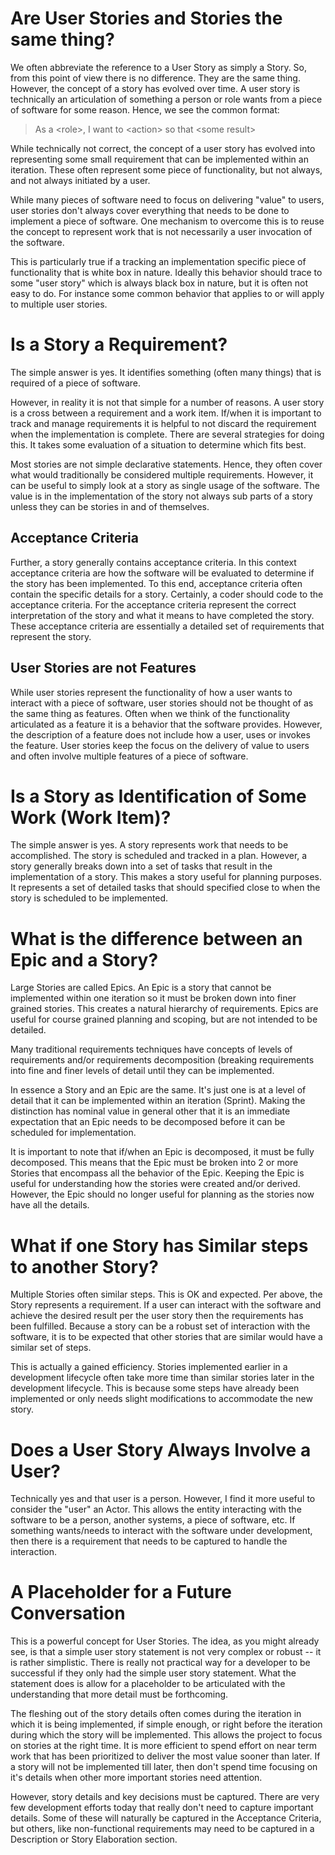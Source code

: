 Are User Stories and Stories the same thing?
============================================

We often abbreviate the reference to a User Story as simply a Story. So,
from this point of view there is no difference. They are the same thing.
However, the concept of a story has evolved over time. A user story is
technically an articulation of something a person or role wants from a
piece of software for some reason. Hence, we see the common format:

> As a \<role\>, I want to \<action\> so that \<some result\>

While technically not correct, the concept of a user story has evolved
into representing some small requirement that can be implemented within
an iteration. These often represent some piece of functionality, but not
always, and not always initiated by a user.

While many pieces of software need to focus on delivering "value" to
users, user stories don't always cover everything that needs to be done
to implement a piece of software. One mechanism to overcome this is to
reuse the concept to represent work that is not necessarily a user
invocation of the software.

This is particularly true if a tracking an implementation specific piece
of functionality that is white box in nature. Ideally this behavior
should trace to some "user story" which is always black box in nature,
but it is often not easy to do. For instance some common behavior that
applies to or will apply to multiple user stories.

Is a Story a Requirement?
=========================

The simple answer is yes. It identifies something (often many things)
that is required of a piece of software.

However, in reality it is not that simple for a number of reasons. A
user story is a cross between a requirement and a work item. If/when it
is important to track and manage requirements it is helpful to not
discard the requirement when the implementation is complete. There are
several strategies for doing this. It takes some evaluation of a
situation to determine which fits best.

Most stories are not simple declarative statements. Hence, they often
cover what would traditionally be considered multiple requirements.
However, it can be useful to simply look at a story as single usage of
the software. The value is in the implementation of the story not always
sub parts of a story unless they can be stories in and of themselves.

Acceptance Criteria
-------------------

Further, a story generally contains acceptance criteria. In this context
acceptance criteria are how the software will be evaluated to determine
if the story has been implemented. To this end, acceptance criteria
often contain the specific details for a story. Certainly, a coder
should code to the acceptance criteria. For the acceptance criteria
represent the correct interpretation of the story and what it means to
have completed the story. These acceptance criteria are essentially a
detailed set of requirements that represent the story.

User Stories are not Features
-----------------------------

While user stories represent the functionality of how a user wants to
interact with a piece of software, user stories should not be thought of
as the same thing as features. Often when we think of the functionality
articulated as a feature it is a behavior that the software provides.
However, the description of a feature does not include how a user, uses
or invokes the feature. User stories keep the focus on the delivery of
value to users and often involve multiple features of a piece of
software.

Is a Story as Identification of Some Work (Work Item)?
======================================================

The simple answer is yes. A story represents work that needs to be
accomplished. The story is scheduled and tracked in a plan. However, a
story generally breaks down into a set of tasks that result in the
implementation of a story. This makes a story useful for planning
purposes. It represents a set of detailed tasks that should specified
close to when the story is scheduled to be implemented.

What is the difference between an Epic and a Story?
===================================================

Large Stories are called Epics. An Epic is a story that cannot be
implemented within one iteration so it must be broken down into finer
grained stories. This creates a natural hierarchy of requirements. Epics
are useful for course grained planning and scoping, but are not intended
to be detailed.

Many traditional requirements techniques have concepts of levels of
requirements and/or requirements decomposition (breaking requirements
into fine and finer levels of detail until they can be implemented.

In essence a Story and an Epic are the same. It's just one is at a level
of detail that it can be implemented within an iteration (Sprint).
Making the distinction has nominal value in general other that it is an
immediate expectation that an Epic needs to be decomposed before it can
be scheduled for implementation.

It is important to note that if/when an Epic is decomposed, it must be
fully decomposed. This means that the Epic must be broken into 2 or more
Stories that encompass all the behavior of the Epic. Keeping the Epic is
useful for understanding how the stories were created and/or derived.
However, the Epic should no longer useful for planning as the stories
now have all the details.

What if one Story has Similar steps to another Story?
=====================================================

Multiple Stories often similar steps. This is OK and expected. Per
above, the Story represents a requirement. If a user can interact with
the software and achieve the desired result per the user story then the
requirements has been fulfilled. Because a story can be a robust set of
interaction with the software, it is to be expected that other stories
that are similar would have a similar set of steps.

This is actually a gained efficiency. Stories implemented earlier in a
development lifecycle often take more time than similar stories later in
the development lifecycle. This is because some steps have already been
implemented or only needs slight modifications to accommodate the new
story.

Does a User Story Always Involve a User?
========================================

Technically yes and that user is a person. However, I find it more
useful to consider the "user" an Actor. This allows the entity
interacting with the software to be a person, another systems, a piece
of software, etc. If something wants/needs to interact with the software
under development, then there is a requirement that needs to be captured
to handle the interaction.

A Placeholder for a Future Conversation
=======================================

This is a powerful concept for User Stories. The idea, as you might
already see, is that a simple user story statement is not very complex
or robust -- it is rather simplistic. There is really not practical way
for a developer to be successful if they only had the simple user story
statement. What the statement does is allow for a placeholder to be
articulated with the understanding that more detail must be forthcoming.

The fleshing out of the story details often comes during the iteration
in which it is being implemented, if simple enough, or right before the
iteration during which the story will be implemented. This allows the
project to focus on stories at the right time. It is more efficient to
spend effort on near term work that has been prioritized to deliver the
most value sooner than later. If a story will not be implemented till
later, then don't spend time focusing on it's details when other more
important stories need attention.

However, story details and key decisions must be captured. There are
very few development efforts today that really don't need to capture
important details. Some of these will naturally be captured in the
Acceptance Criteria, but others, like non-functional requirements may
need to be captured in a Description or Story Elaboration section.
